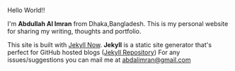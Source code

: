 Hello World!! 

I'm **Abdullah Al Imran** from Dhaka,Bangladesh. 
This is my personal website for sharing my writing, thoughts and portfolio.

This site is built with [Jekyll Now](https://github.com/barryclark/jekyll-now).
**Jekyll** is a static site generator that's perfect for GitHub hosted blogs ([Jekyll Repository](https://github.com/jekyll/jekyll))
For any issues/suggestions you can mail me at abdalimran@gmail.com
